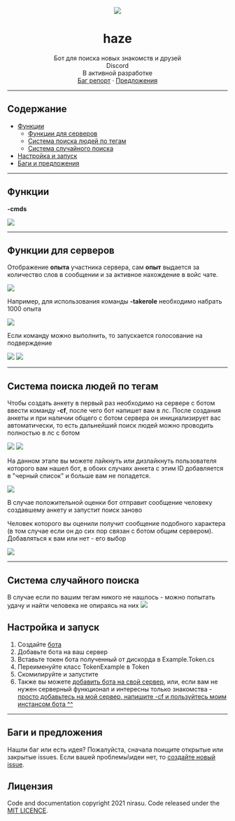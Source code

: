 <p align="center">
  <a href="https://github.com/nirasu-git/DsharpBot">
    <img src="https://user-images.githubusercontent.com/74206629/118292997-dfc80100-b4e1-11eb-9435-31252ab8514f.png">
  </a>

  <h1 align="center">haze</h1>
  <p align="center">
    Бот для поиска новых знакомств и друзей <br> Discord <br> В активной разработке
    <br>
    <a href="https://github.com/nirasu-git/DsharpBot/issues/new">Баг репорт</a>
    ·
    <a href="https://github.com/nirasu-git/DsharpBot/issues/new">Предложения</a>
  </p>
</p>

***
## Содержание

- [Функции](#Функции)
  - [Функции для серверов](#Функции-для-серверов)
  - [Система поиска людей по тегам](#Система-поиска-людей-по-тегам)
  - [Система случайного поиска](#Система-случайного-поиска)
- [Настройка и запуск](#Настройка-и-запуск)
- [Баги и предложения](#Баги-и-предложения)

***
## Функции

**-cmds**

<img src="https://cdn.discordapp.com/attachments/836250799382069268/839987861671247913/unknown.png">

***
## Функции для серверов

Отображение **опыта** участника сервера, сам **опыт** выдается за количество слов в сообщении и за активное нахождение в войс чате.

<img src="https://cdn.discordapp.com/attachments/836898631268827217/838405114036617226/unknown.png">

Например, для использования команды **-takerole** необходимо набрать 1000 опыта

<img src="https://cdn.discordapp.com/attachments/836898631268827217/838407576559419413/unknown.png">

Если команду можно выполнить, то запускается голосование на подверждение

<img src="https://cdn.discordapp.com/attachments/836898631268827217/838408143687647252/unknown.png">

<img src="https://cdn.discordapp.com/attachments/836898631268827217/838407145157427210/unknown.png">


***
## Система поиска людей по тегам

Чтобы создать анкету в первый раз необходимо на сервере с ботом ввести команду **-cf**, после чего бот напишет вам в лс. После создания анкеты и при наличии общего с ботом сервера он инициализирует вас автоматически, то есть дальнейший поиск людей можно проводить полностью в лс с ботом

<img src="https://cdn.discordapp.com/attachments/836250799382069268/838409313131298836/unknown.png">
<img src="https://cdn.discordapp.com/attachments/836250799382069268/838408952093081610/unknown.png">

На данном этапе вы можете лайкнуть или дизлайкнуть пользователя которого вам нашел бот, в обоих случаях анкета с этим ID добавляется в "черный список" и больше вам не попадется. 

<img src="https://cdn.discordapp.com/attachments/836250799382069268/838409765792251945/unknown.png">

В случае положительной оценки бот отправит сообщение человеку создавшему анкету и запустит поиск заново

Человек которого вы оценили получит сообщение подобного характера (в том случае если он до сих пор связан с ботом общим сервером).
Добавляться к вам или нет - его выбор

<img src="https://cdn.discordapp.com/attachments/836244188629827658/838182894798372916/unknown.png">

***
## Система случайного поиска
В случае если по вашим тегам никого не нашлось - можно попытать удачу и найти человека не опираясь на них
<img src="https://cdn.discordapp.com/attachments/836250799382069268/839980292345298954/unknown.png">
## Настройка и запуск

1. Создайте [бота](https://discord.com/developers/docs/intro)
2. Добавьте бота на ваш сервер
2. Вставьте токен бота полученный от дискорда в Example.Token.cs
3. Переименуйте класс TokenExample в Token
4. Скомилируйте и запустите
5. Также вы можете <a href ="https://discord.com/api/oauth2/authorize?client_id=836223850383016006&permissions=8&scope=bot"> добавить бота на свой сервер</a>, или, если вам не нужен серверный функционал и интересны только знакомства - <a href="https://discord.gg/wP8AA5Gk"> просто добавьтесь на мой сервер, напишите -cf и пользуйтесь моим инстансом бота ^^</a>
***

## Баги и предложения

Нашли баг или есть идея? Пожалуйста, сначала поищите открытые или закрытые issues. Если вашей проблемы\идеи нет, то [создайте новый issue](https://github.com/nirasu-git/DsharpBot/issues/new).


## Лицензия

Code and documentation copyright 2021 nirasu. Code released under the [MIT LICENCE](https://github.com/nirasu-git/DsharpBot/blob/master/LICENSE).
